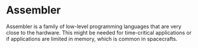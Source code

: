 # Assembler

Assembler is a family of low-level programming languages that are very close to
the hardware. This might be needed for time-critical applications or if
applications are limited in memory, which is common in spacecrafts.
